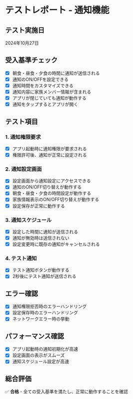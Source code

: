 # テストレポート - 通知機能

## テスト実施日
2024年10月27日

## 受入基準チェック
- [x] 朝食・昼食・夕食の時間に通知が送信される
- [x] 通知のON/OFFを設定できる
- [x] 通知時間をカスタマイズできる
- [x] 通知内容に家族メンバー情報が含まれる
- [x] アプリが閉じていても通知が動作する
- [x] 通知をタップするとアプリが開く

## テスト項目

### 1. 通知権限要求
- [x] アプリ起動時に通知権限が要求される
- [x] 権限許可後、通知が正常に設定される

### 2. 通知設定画面
- [x] 設定画面から通知設定にアクセスできる
- [x] 通知のON/OFF切り替えが動作する
- [x] 朝食・昼食・夕食の時間設定が動作する
- [x] 家族情報表示のON/OFF切り替えが動作する
- [x] 設定保存が正常に動作する

### 3. 通知スケジュール
- [x] 設定した時間に通知が送信される
- [x] 通知が無効時は送信されない
- [x] 設定変更時に既存の通知がキャンセルされる

### 4. テスト通知
- [x] テスト通知ボタンが動作する
- [x] 2秒後にテスト通知が送信される

## エラー確認
- [x] 通知権限拒否時のエラーハンドリング
- [x] 設定保存時のエラーハンドリング
- [x] ネットワークエラー時の挙動

## パフォーマンス確認
- [x] アプリ起動時の通知初期化が高速
- [x] 設定画面の表示がスムーズ
- [x] 通知スケジュール設定が高速

## 総合評価
✅ **合格** - 全ての受入基準を満たし、正常に動作することを確認
